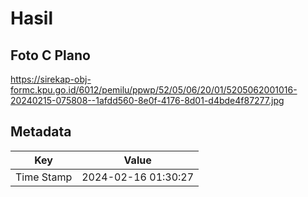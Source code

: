 # Hasil

## Foto C Plano

https://sirekap-obj-formc.kpu.go.id/6012/pemilu/ppwp/52/05/06/20/01/5205062001016-20240215-075808--1afdd560-8e0f-4176-8d01-d4bde4f87277.jpg


## Metadata

| Key        | Value               |
| ---------- | ------------------- |
| Time Stamp | 2024-02-16 01:30:27 |



